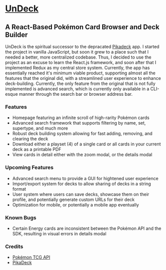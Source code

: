 # [UnDeck](https://undeck.herokuapp.com/)
## A React-Based Pokémon Card Browser and Deck Builder

UnDeck is the spiritual successor to the depracated [Pikadeck](https://pikadeck.net/) app. I started the project in vanilla JavaScript,
but soon it grew to a place such that I needed a better, more centralized codebase. Thus, I decided to use the project as an excuse to learn the React.js
framework, and soon after that I implemented Redux as my central store system. Currently, the app has essentially reached it's minimum viable product,
supporting almost all the features that the original did, with a streamlined user experience to enhance deck-building. Currently, the only feature from
the original that is not fully implemented is advanced search, which is currently only available in a CLI-esque manner through the search bar or
browser address bar.

### Features
- Homepage featuring an infinite scroll of high-rarity Pokémon cards
- Advanced search framework that supports filtering by name, set, supertype, and much more
- Robust deck building system allowing for fast adding, removing, and clearing the deck
- Download either a playset (4) of a single card or all cards in your current deck as a printable PDF
- View cards in detail either with the zoom modal, or the details modal

### Upcoming Features
- Advanced search menu to provide a GUI for hightened user experience
- Import/export system for decks to allow sharing of decks in a string format
- User system where users can save decks, showcase them on their profile, and potentially generate custom URLs for their deck
- Optimization for mobile, or potentially a mobile app eventually

### Known Bugs
- Certain Energy cards are inconsistent between the Pokémon API and the SDK, resulting in visual errors in details modal

### Credits
- [Pokémon TCG API](https://pokemontcg.io/)
- [PikaDeck](https://github.com/cssagogo/pikadeck)
